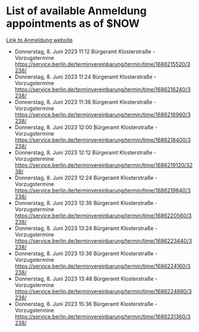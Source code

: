 # List of available Anmeldung appointments as of $NOW
[Link to Anmeldung website](https://service.berlin.de/terminvereinbarung/termin/tag.php?termin=1&anliegen[]=120686&dienstleisterlist=122210,122217,327316,122219,327312,122227,327314,122231,327346,122243,327348,122254,122252,329742,122260,329745,122262,329748,122271,327278,122273,327274,122277,327276,330436,122280,327294,122282,327290,122284,327292,122291,327270,122285,327266,122286,327264,122296,327268,150230,329760,122297,327286,122294,327284,122312,329763,122314,329775,122304,327330,122311,327334,122309,327332,317869,122281,327352,122279,329772,122283,122276,327324,122274,327326,122267,329766,122246,327318,122251,327320,122257,327322,122208,327298,122226,327300&herkunft=http%3A%2F%2Fservice.berlin.de%2Fdienstleistung%2F120686%2F)
- Donnerstag, 8. Juni 2023 11:12 Bürgeramt Klosterstraße - Vorzugstermine https://service.berlin.de/terminvereinbarung/termin/time/1686215520/3238/
- Donnerstag, 8. Juni 2023 11:24 Bürgeramt Klosterstraße - Vorzugstermine https://service.berlin.de/terminvereinbarung/termin/time/1686216240/3238/
- Donnerstag, 8. Juni 2023 11:36 Bürgeramt Klosterstraße - Vorzugstermine https://service.berlin.de/terminvereinbarung/termin/time/1686216960/3238/
- Donnerstag, 8. Juni 2023 12:00 Bürgeramt Klosterstraße - Vorzugstermine https://service.berlin.de/terminvereinbarung/termin/time/1686218400/3238/
- Donnerstag, 8. Juni 2023 12:12 Bürgeramt Klosterstraße - Vorzugstermine https://service.berlin.de/terminvereinbarung/termin/time/1686219120/3238/
- Donnerstag, 8. Juni 2023 12:24 Bürgeramt Klosterstraße - Vorzugstermine https://service.berlin.de/terminvereinbarung/termin/time/1686219840/3238/
- Donnerstag, 8. Juni 2023 12:36 Bürgeramt Klosterstraße - Vorzugstermine https://service.berlin.de/terminvereinbarung/termin/time/1686220560/3238/
- Donnerstag, 8. Juni 2023 13:24 Bürgeramt Klosterstraße - Vorzugstermine https://service.berlin.de/terminvereinbarung/termin/time/1686223440/3238/
- Donnerstag, 8. Juni 2023 13:36 Bürgeramt Klosterstraße - Vorzugstermine https://service.berlin.de/terminvereinbarung/termin/time/1686224160/3238/
- Donnerstag, 8. Juni 2023 13:48 Bürgeramt Klosterstraße - Vorzugstermine https://service.berlin.de/terminvereinbarung/termin/time/1686224880/3238/
- Donnerstag, 8. Juni 2023 15:36 Bürgeramt Klosterstraße - Vorzugstermine https://service.berlin.de/terminvereinbarung/termin/time/1686231360/3238/
